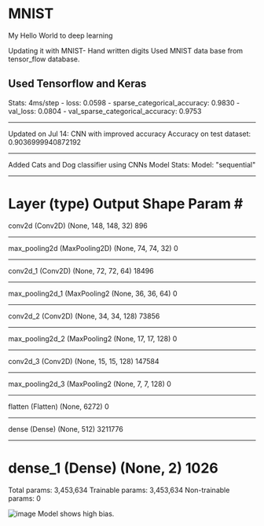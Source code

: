 # MNIST
My Hello World to deep learning


Updating it with MNIST- Hand written digits
Used MNIST data base from tensor_flow database. 
## Used Tensorflow and Keras
Stats:
4ms/step - loss: 0.0598 - sparse_categorical_accuracy: 0.9830 - val_loss: 0.0804 - val_sparse_categorical_accuracy: 0.9753

*****************************************************************************************************************************************************************
Updated on Jul 14:
CNN with improved accuracy
Accuracy on test dataset: 0.9036999940872192
*****************************************************************************************************************************************************************
Added Cats and Dog classifier using CNNs
Model Stats:
Model: "sequential"
_________________________________________________________________
Layer (type)                 Output Shape              Param #   
=================================================================
conv2d (Conv2D)              (None, 148, 148, 32)      896       
_________________________________________________________________
max_pooling2d (MaxPooling2D) (None, 74, 74, 32)        0         
_________________________________________________________________
conv2d_1 (Conv2D)            (None, 72, 72, 64)        18496     
_________________________________________________________________
max_pooling2d_1 (MaxPooling2 (None, 36, 36, 64)        0         
_________________________________________________________________
conv2d_2 (Conv2D)            (None, 34, 34, 128)       73856     
_________________________________________________________________
max_pooling2d_2 (MaxPooling2 (None, 17, 17, 128)       0         
_________________________________________________________________
conv2d_3 (Conv2D)            (None, 15, 15, 128)       147584    
_________________________________________________________________
max_pooling2d_3 (MaxPooling2 (None, 7, 7, 128)         0         
_________________________________________________________________
flatten (Flatten)            (None, 6272)              0         
_________________________________________________________________
dense (Dense)                (None, 512)               3211776   
_________________________________________________________________
dense_1 (Dense)              (None, 2)                 1026      
=================================================================
Total params: 3,453,634
Trainable params: 3,453,634
Non-trainable params: 0

![image](https://user-images.githubusercontent.com/31559064/126058690-fbececb9-ca60-4c82-8cd9-4ce784377390.png)
Model shows high bias.
